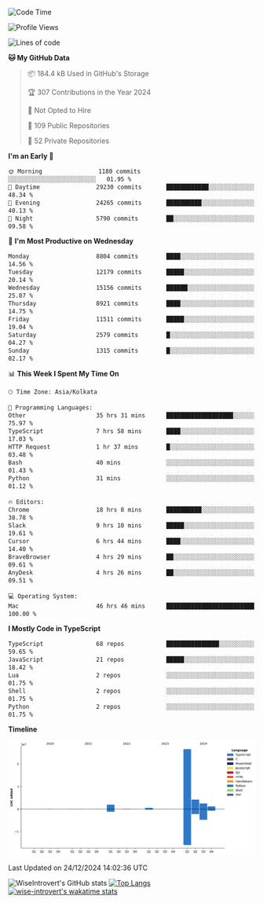 <!--START_SECTION:waka-->
![Code Time](http://img.shields.io/badge/Code%20Time-2%2C016%20hrs%2016%20mins-blue)

![Profile Views](http://img.shields.io/badge/Profile%20Views-0-blue)

![Lines of code](https://img.shields.io/badge/From%20Hello%20World%20I%27ve%20Written-37.3%20million%20lines%20of%20code-blue)

**🐱 My GitHub Data** 

> 📦 184.4 kB Used in GitHub's Storage 
 > 
> 🏆 307 Contributions in the Year 2024
 > 
> 🚫 Not Opted to Hire
 > 
> 📜 109 Public Repositories 
 > 
> 🔑 52 Private Repositories 
 > 
**I'm an Early 🐤** 

```text
🌞 Morning                1180 commits        ░░░░░░░░░░░░░░░░░░░░░░░░░   01.95 % 
🌆 Daytime                29230 commits       ████████████░░░░░░░░░░░░░   48.34 % 
🌃 Evening                24265 commits       ██████████░░░░░░░░░░░░░░░   40.13 % 
🌙 Night                  5790 commits        ██░░░░░░░░░░░░░░░░░░░░░░░   09.58 % 
```
📅 **I'm Most Productive on Wednesday** 

```text
Monday                   8804 commits        ████░░░░░░░░░░░░░░░░░░░░░   14.56 % 
Tuesday                  12179 commits       █████░░░░░░░░░░░░░░░░░░░░   20.14 % 
Wednesday                15156 commits       ██████░░░░░░░░░░░░░░░░░░░   25.07 % 
Thursday                 8921 commits        ████░░░░░░░░░░░░░░░░░░░░░   14.75 % 
Friday                   11511 commits       █████░░░░░░░░░░░░░░░░░░░░   19.04 % 
Saturday                 2579 commits        █░░░░░░░░░░░░░░░░░░░░░░░░   04.27 % 
Sunday                   1315 commits        █░░░░░░░░░░░░░░░░░░░░░░░░   02.17 % 
```


📊 **This Week I Spent My Time On** 

```text
🕑︎ Time Zone: Asia/Kolkata

💬 Programming Languages: 
Other                    35 hrs 31 mins      ███████████████████░░░░░░   75.97 % 
TypeScript               7 hrs 58 mins       ████░░░░░░░░░░░░░░░░░░░░░   17.03 % 
HTTP Request             1 hr 37 mins        █░░░░░░░░░░░░░░░░░░░░░░░░   03.48 % 
Bash                     40 mins             ░░░░░░░░░░░░░░░░░░░░░░░░░   01.43 % 
Python                   31 mins             ░░░░░░░░░░░░░░░░░░░░░░░░░   01.12 % 

🔥 Editors: 
Chrome                   18 hrs 8 mins       ██████████░░░░░░░░░░░░░░░   38.78 % 
Slack                    9 hrs 10 mins       █████░░░░░░░░░░░░░░░░░░░░   19.61 % 
Cursor                   6 hrs 44 mins       ████░░░░░░░░░░░░░░░░░░░░░   14.40 % 
BraveBrowser             4 hrs 29 mins       ██░░░░░░░░░░░░░░░░░░░░░░░   09.61 % 
AnyDesk                  4 hrs 26 mins       ██░░░░░░░░░░░░░░░░░░░░░░░   09.51 % 

💻 Operating System: 
Mac                      46 hrs 46 mins      █████████████████████████   100.00 % 
```

**I Mostly Code in TypeScript** 

```text
TypeScript               68 repos            ███████████████░░░░░░░░░░   59.65 % 
JavaScript               21 repos            █████░░░░░░░░░░░░░░░░░░░░   18.42 % 
Lua                      2 repos             ░░░░░░░░░░░░░░░░░░░░░░░░░   01.75 % 
Shell                    2 repos             ░░░░░░░░░░░░░░░░░░░░░░░░░   01.75 % 
Python                   2 repos             ░░░░░░░░░░░░░░░░░░░░░░░░░   01.75 % 
```



**Timeline**

![Lines of Code chart](https://raw.githubusercontent.com/wise-introvert/wise-introvert/master/assets/bar_graph.png)


 Last Updated on 24/12/2024 14:02:36 UTC
<!--END_SECTION:waka-->

![WiseIntrovert's GitHub stats](https://github-readme-stats.vercel.app/api?username=wise-introvert&count_private=true&show_icons=true)
[![Top Langs](https://github-readme-stats.vercel.app/api/top-langs/?username=wise-introvert&langs_count=10)](https://github.com/anuraghazra/github-readme-stats)
[![wise-introvert's wakatime stats](https://github-readme-stats.vercel.app/api/wakatime?username=wiseintrovert)](https://github.com/anuraghazra/github-readme-stats)
